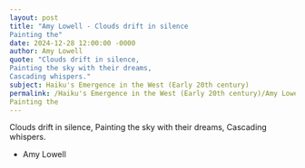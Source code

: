 ```yaml
---
layout: post
title: "Amy Lowell - Clouds drift in silence
Painting the"
date: 2024-12-28 12:00:00 -0000
author: Amy Lowell
quote: "Clouds drift in silence,
Painting the sky with their dreams,
Cascading whispers."
subject: Haiku's Emergence in the West (Early 20th century)
permalink: /Haiku's Emergence in the West (Early 20th century)/Amy Lowell/Amy Lowell - Clouds drift in silence
Painting the
---
```


Clouds drift in silence,
Painting the sky with their dreams,
Cascading whispers.

- Amy Lowell
